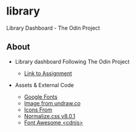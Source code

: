 # library

Library Dashboard - The Odin Project

## About

- Library dashboard Following The Odin Project

  - [Link to Assignment](https://www.theodinproject.com/lessons/node-path-javascript-library)

- Assets & External Code

  - [Google Fonts](https://fonts.google.com/)
  - [Image from undraw.co](https://undraw.co/)
  - [Icons From](https://pictogrammers.com/)
  - [Normalize.css v8.0.1](https://necolas.github.io/normalize.css/)
  - [Font Awesome \<cdnjs\>](https://cdnjs.com/libraries/font-awesome)